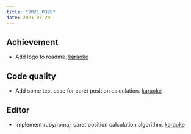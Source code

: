 ```yaml
---
title: "2021.0320"
date: 2021-03-20
---
```


## Achievement

- Add logo to readme. [karaoke](#509@andy840119)

## Code quality

- Add some test case for caret position calculation. [karaoke](#505@andy840119)

## Editor

- Implement ruby/romaji caret position calculation algorithm. [karaoke](#506@andy840119)

